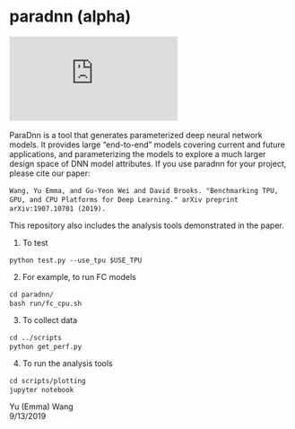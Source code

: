 # paradnn (alpha)


![ParaDnn](https://raw.githubusercontent.com/Emma926/paradnn/master/paradnn.pdf)

ParaDnn is a tool that generates parameterized deep neural network models.
It provides large “end-to-end” models covering current and future applications, and parameterizing the models to explore a much larger design space of DNN model attributes.
If you use paradnn for your project, please cite our paper:
```
Wang, Yu Emma, and Gu-Yeon Wei and David Brooks. "Benchmarking TPU, GPU, and CPU Platforms for Deep Learning." arXiv preprint arXiv:1907.10701 (2019).
```
This repository also includes the analysis tools demonstrated in the paper.


1. To test
```
python test.py --use_tpu $USE_TPU
```

2. For example, to run FC models
```
cd paradnn/
bash run/fc_cpu.sh
```

3. To collect data
```
cd ../scripts
python get_perf.py
```

4. To run the analysis tools
```
cd scripts/plotting
jupyter notebook
```




Yu (Emma) Wang  
9/13/2019
